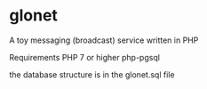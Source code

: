 # glonet
A toy messaging (broadcast) service written in PHP

Requirements
PHP 7 or higher
php-pgsql

the database structure is in the glonet.sql file

